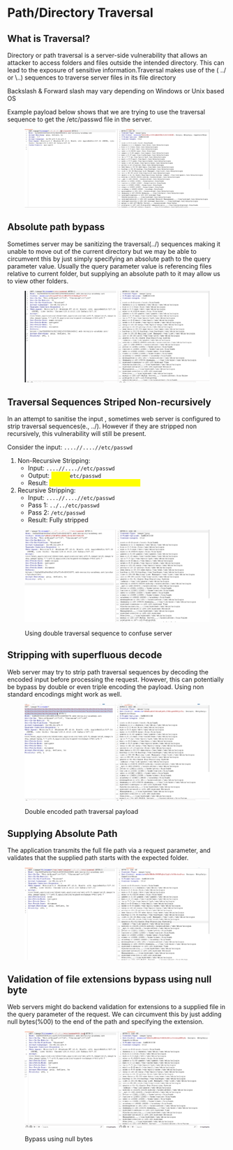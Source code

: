 # Path/Directory Traversal

## What is Traversal?

Directory or path traversal is a server-side vulnerability that allows an attacker to access folders and files outside the intended directory. This can lead to the exposure of sensitive information.Traversal makes use of the ( ../ or \\..) sequences to traverse server files in its file directory


Backslash & Forward slash may vary depending on Windows or Unix based OS


Example payload below shows that we are trying to use the traversal sequence to get the /etc/passwd file in the server.

<figure><img src=".gitbook/assets/image (20).png" alt=""><figcaption></figcaption></figure>

## Absolute path bypass

Sometimes server may be sanitizing the traversal(../) sequences making it unable to move out of the current directory but we may be able to circumvent this by just simply specifying an absolute path to the query parameter value. Usually the query parameter value is referencing files relative to current folder, but supplying an absolute path to it may allow us to view other folders.

<figure><img src=".gitbook/assets/image (7).png" alt=""><figcaption></figcaption></figure>

## Traversal Sequences Striped Non-recursively

In an attempt to sanitise the input , sometimes web server is configured to strip traversal sequences(e., ../). However if they are stripped non recursively, this vulnerability will still be present.

Consider the input: `....//....//etc/passwd`

1. Non-Recursive Stripping:
   * Input: `....//....//etc/passwd`
   * Output: <mark style="color:yellow;">`../../`</mark>`etc/passwd`
   * Result: <mark style="color:yellow;">Still vulnerable to path traversal</mark>
2. Recursive Stripping:
   * Input: `....//....//etc/passwd`
   * Pass 1: `../../etc/passwd`
   * Pass 2: `/etc/passwd`
   * Result: Fully stripped

<figure><img src=".gitbook/assets/image (100).png" alt=""><figcaption><p>Using double traversal sequence to confuse server</p></figcaption></figure>

## Stripping with superfluous decode

Web server may try to strip path traversal sequences by decoding the encoded input before processing the request. However, this can potentially be bypass by double or even triple encoding the payload. Using non standard encodings might work as well.

<figure><img src=".gitbook/assets/image (101).png" alt=""><figcaption><p>Double encoded path traversal payload</p></figcaption></figure>

## Supplying Absolute Path

The application transmits the full file path via a request parameter, and validates that the supplied path starts with the expected folder.

<figure><img src=".gitbook/assets/image (102).png" alt=""><figcaption></figcaption></figure>

## Validation of file extensions bypass using null byte

Web servers might do backend validation for extensions to a supplied file in the query parameter of the request. We can circumvent this by just adding null bytes(%00) to the end of the path and specifying the extension.  &#x20;

<figure><img src=".gitbook/assets/image (103).png" alt=""><figcaption><p>Bypass using null bytes</p></figcaption></figure>

